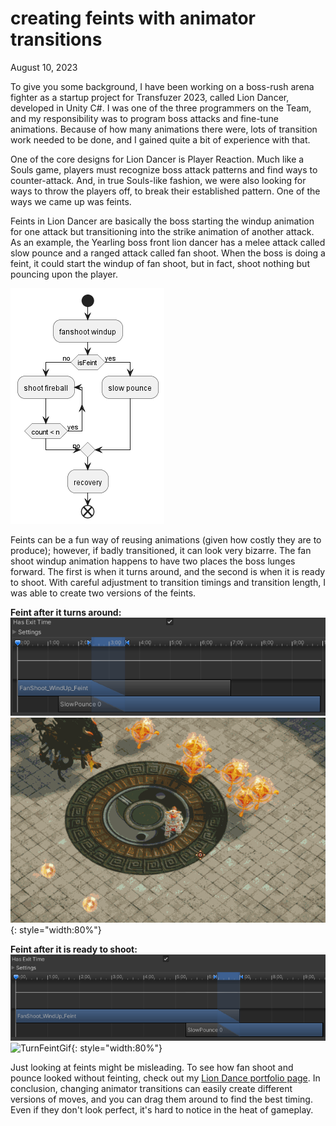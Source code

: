 # creating feints with animator transitions

August 10, 2023

To give you some background, I have been working on a boss-rush arena fighter as a startup project for Transfuzer 2023, called Lion Dancer, developed in Unity C#. I was one of the three programmers on the Team, and my responsibility was to program boss attacks and fine-tune animations. Because of how many animations there were, lots of transition work needed to be done, and I gained quite a bit of experience with that. 

One of the core designs for Lion Dancer is Player Reaction. Much like a Souls game, players must recognize boss attack patterns and find ways to counter-attack. And, in true Souls-like fashion, we were also looking for ways to throw the players off, to break their established pattern. One of the ways we came up was feints. 

Feints in Lion Dancer are basically the boss starting the windup animation for one attack but transitioning into the strike animation of another attack. As an example, the Yearling boss front lion dancer has a melee attack called slow pounce and a ranged attack called fan shoot. When the boss is doing a feint, it could start the windup of fan shoot, but in fact, shoot nothing but pouncing upon the player. 

![FeintActivityDiagram](../img/liondancer/Feint_ActivityDiagram.png)

Feints can be a fun way of reusing animations (given how costly they are to produce); however, if badly transitioned, it can look very bizarre. The fan shoot windup animation happens to have two places the boss lunges forward. The first is when it turns around, and the second is when it is ready to shoot. With careful adjustment to transition timings and transition length, I was able to create two versions of the feints. 

**Feint after it turns around:**
![TurnFeintAnimator](../img/liondancer/Feint_TurnFeintAnimator.png)
![TurnFeintGif](../img/liondancer/Feint_TurnFeint.gif){: style="width:80%"}

**Feint after it is ready to shoot:**
![TurnFeintAnimator](../img/liondancer/Feint_ShootFeintAnimator.png)
![TurnFeintGif](../img/liondancer/Feint_ShootFeint.gif){: style="width:80%"}

Just looking at feints might be misleading. To see how fan shoot and pounce looked without feinting, check out my [Lion Dance portfolio page](../projects/liondancer.md). In conclusion, changing animator transitions can easily create different versions of moves, and you can drag them around to find the best timing. Even if they don't look perfect, it's hard to notice in the heat of gameplay. 



